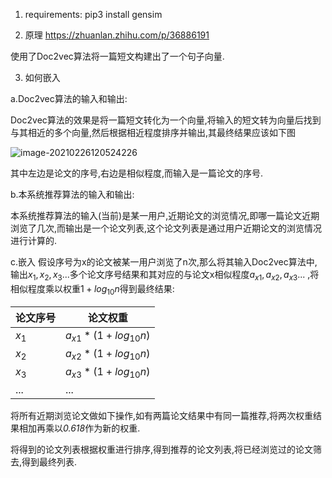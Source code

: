 1. requirements:
    pip3 install gensim

2. 原理 https://zhuanlan.zhihu.com/p/36886191

  使用了Doc2vec算法将一篇短文构建出了一个句子向量.

3. 如何嵌入

a.Doc2vec算法的输入和输出:

Doc2vec算法的效果是将一篇短文转化为一个向量,将输入的短文转为向量后找到与其相近的多个向量,然后根据相近程度排序并输出,其最终结果应该如下图

![image-20210226120524226](https://i.loli.net/2021/02/26/iJ2jOMIGo5NtcpT.png)

其中左边是论文的序号,右边是相似程度,而输入是一篇论文的序号.

b.本系统推荐算法的输入和输出:

本系统推荐算法的输入(当前)是某一用户,近期论文的浏览情况,即哪一篇论文近期浏览了几次,而输出是一个论文列表,这个论文列表是通过用户近期论文的浏览情况进行计算的.

c.嵌入
假设序号为x的论文被某一用户浏览了n次,那么将其输入Doc2vec算法中,输出$x_1, x_2, x_3...$多个论文序号结果和其对应的与论文x相似程度$a_{x1}, a_{x2}, a_{x3}...$ ,将相似程度乘以权重$1+log_{10}n$得到最终结果:

| 论文序号 | 论文权重               |
| -------- | ---------------------- |
| $x_1$    | $a_{x1}*(1+log_{10}n)$ |
| $x_2$    | $a_{x2}*(1+log_{10}n)$ |
| $x_3$    | $a_{x3}*(1+log_{10}n)$ |
| ...      | ...                    |

将所有近期浏览论文做如下操作,如有两篇论文结果中有同一篇推荐,将两次权重结果相加再乘以*0.618*作为新的权重.

将得到的论文列表根据权重进行排序,得到推荐的论文列表,将已经浏览过的论文筛去,得到最终列表.